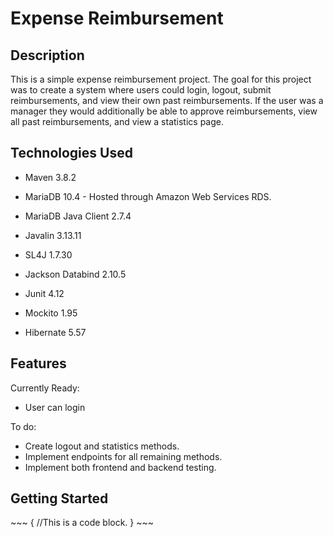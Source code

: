 <h1>Expense Reimbursement</h1>

<h2>Description</h2>
<p>
This is a simple expense reimbursement project. The goal for this project was to create a system where users could login, logout, submit reimbursements, and view their own past reimbursements. If the user was a manager they would additionally be able to approve reimbursements, view all past reimbursements, and view a statistics page.
</p>

<h2>Technologies Used</h2>
<p>
  
- Maven 3.8.2
  
- MariaDB 10.4 - Hosted through Amazon Web Services RDS.  

- MariaDB Java Client 2.7.4  
  
- Javalin 3.13.11  
  
- SL4J 1.7.30  
  
- Jackson Databind 2.10.5  
  
- Junit 4.12  
  
- Mockito 1.95  
  
- Hibernate 5.57  
  
</p>

<h2>Features</h2>
<p>
  
Currently Ready:  
- User can login

To do:  
- Create logout and statistics methods.
- Implement endpoints for all remaining methods.
- Implement both frontend and backend testing.
</p>

<h2>Getting Started</h2>
~~~
{
  //This is a code block.
}
~~~
